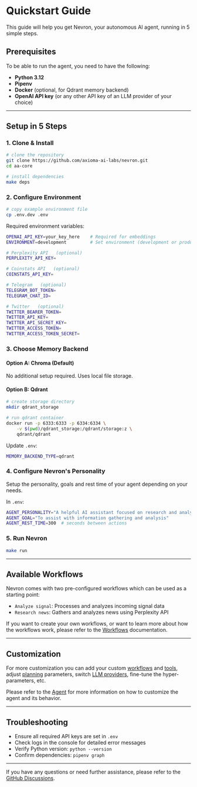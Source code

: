 # Quickstart Guide

This guide will help you get Nevron, your autonomous AI agent, running in 5 simple steps.


## Prerequisites

To be able to run the agent, you need to have the following:

- **Python 3.12**
- **Pipenv**
- **Docker** (optional, for Qdrant memory backend)
- **OpenAI API key** (or any other API key of an LLM provider of your choice)

-----

## Setup in 5 Steps

### 1. Clone & Install

```bash
# clone the repository
git clone https://github.com/axioma-ai-labs/nevron.git
cd aa-core

# install dependencies
make deps
```

### 2. Configure Environment

```bash
# copy example environment file
cp .env.dev .env
```

Required environment variables:
```bash
OPENAI_API_KEY=your_key_here    # Required for embeddings
ENVIRONMENT=development         # Set environment (development or production)

# Perplexity API   (optional)
PERPLEXITY_API_KEY=

# Coinstats API   (optional)
COINSTATS_API_KEY=

# Telegram   (optional)
TELEGRAM_BOT_TOKEN=
TELEGRAM_CHAT_ID=

# Twitter   (optional)
TWITTER_BEARER_TOKEN=
TWITTER_API_KEY=
TWITTER_API_SECRET_KEY=
TWITTER_ACCESS_TOKEN=
TWITTER_ACCESS_TOKEN_SECRET=
```

### 3. Choose Memory Backend

#### Option A: Chroma (Default)
No additional setup required. Uses local file storage.

#### Option B: Qdrant
```bash
# create storage directory
mkdir qdrant_storage

# run qdrant container
docker run -p 6333:6333 -p 6334:6334 \
    -v $(pwd)/qdrant_storage:/qdrant/storage:z \
    qdrant/qdrant
```

Update `.env`:
```bash
MEMORY_BACKEND_TYPE=qdrant
```

### 4. Configure Nevron's Personality

Setup the personality, goals and rest time of your agent depending on your needs.

In `.env`:
```bash
AGENT_PERSONALITY="A helpful AI assistant focused on research and analysis"
AGENT_GOAL="To assist with information gathering and analysis"
AGENT_REST_TIME=300  # seconds between actions
```

### 5. Run Nevron

```bash
make run
```

-----

## Available Workflows

Nevron comes with two pre-configured workflows which can be used as a starting point:

- `Analyze signal`: Processes and analyzes incoming signal data
- `Research news`: Gathers and analyzes news using Perplexity API

If you want to create your own workflows, or want to learn more about how the workflows work, please refer to the [Workflows](agent/workflows.md) documentation.

-----

## Customization

For more customization you can add your custom [workflows](agent/workflows.md) and [tools](agent/tools.md), adjust [planning](agent/planning.md) parameters, switch [LLM providers](agent/llm.md), fine-tune the hyper-parameters, etc.

Please refer to the [Agent](agent/overview.md) for more information on how to customize the agent and its behavior.

-----

## Troubleshooting

- Ensure all required API keys are set in `.env`
- Check logs in the console for detailed error messages
- Verify Python version: `python --version`
- Confirm dependencies: `pipenv graph`

-----

If you have any questions or need further assistance, please refer to the [GitHub Discussions](https://github.com/axioma-ai-labs/nevron/discussions).
